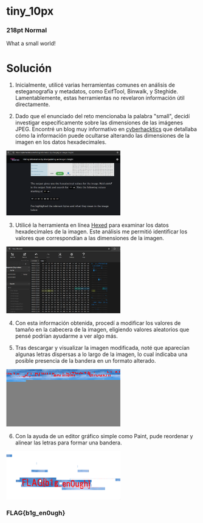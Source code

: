 # tiny_10px
### 218pt Normal

What a small world!

# Solución

1. Inicialmente, utilicé varias herramientas comunes en análisis de esteganografía y metadatos, como ExifTool, Binwalk, y Steghide. Lamentablemente, estas herramientas no revelaron información útil directamente.

2. Dado que el enunciado del reto mencionaba la palabra "small", decidí investigar específicamente sobre las dimensiones de las imágenes JPEG. Encontré un blog muy informativo en [cyberhacktics](https://cyberhacktics.com/hiding-information-by-changing-an-images-height/) que detallaba cómo la información puede ocultarse alterando las dimensiones de la imagen en los datos hexadecimales.

<img src="../../Imagenes/QqYQV8zLEx.png" width="300" alt="Explicación">

3. Utilicé la herramienta en línea [Hexed](https://hexed.it/) para examinar los datos hexadecimales de la imagen. Este análisis me permitió identificar los valores que correspondían a las dimensiones de la imagen.

<img src="../../Imagenes/7gsGgAt0hk.png" width="300" alt="Modificación">

4. Con esta información obtenida, procedí a modificar los valores de tamaño en la cabecera de la imagen, eligiendo valores aleatorios que pensé podrían ayudarme a ver algo más.

5. Tras descargar y visualizar la imagen modificada, noté que aparecían algunas letras dispersas a lo largo de la imagen, lo cual indicaba una posible presencia de la bandera en un formato alterado.

<img src="../../Imagenes/3.jpg" width="300" alt="Imagen">

6. Con la ayuda de un editor gráfico simple como Paint, pude reordenar y alinear las letras para formar una bandera.

<img src="../../Imagenes/CBHIA2OEKD.png" width="300" alt="Flag">

### FLAG{b1g_en0ugh}

